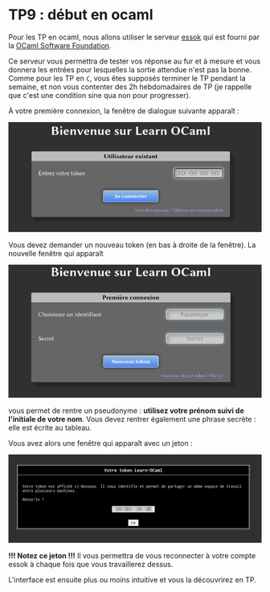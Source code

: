 TP9 : début en ocaml
===

Pour les TP en ocaml, nous allons utiliser le serveur
[essok](http://klimann.mp2ipv.learn-ocaml.org) qui est fourni par la [OCaml
Software Foundation](https://ocaml-sf.org/).

Ce serveur vous permettra de tester vos réponse au fur et à mesure et
vous donnera les entrées pour lesquelles la sortie attendue n'est pas
la bonne. Comme pour les TP en `C`, vous êtes supposés terminer le TP
pendant la semaine, et non vous contenter des 2h hebdomadaires de TP
(je rappelle que c'est une condition sine qua non pour progresser).

À votre première connexion, la fenêtre de dialogue suivante apparaît :

![](img/essok1.png)

Vous devez demander un nouveau token (en bas à droite de la
fenêtre). La nouvelle fenêtre qui apparaît

![](img/essok2.png)

vous permet de rentre un pseudonyme : **utilisez votre prénom suivi de
l'initiale de votre nom**. Vous devez rentrer également une phrase
secrète : elle est écrite au tableau.

Vous avez alors une fenêtre qui apparaît avec un jeton :

![](img/essok3.png)

**!!! Notez ce jeton !!!** Il vous permettra de vous reconnecter à
votre compte essok à chaque fois que vous travaillerez dessus.

L'interface est ensuite plus ou moins intuitive et vous la découvrirez
en TP.
